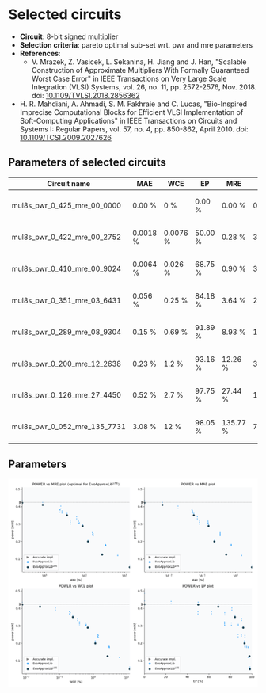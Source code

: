 
Selected circuits
===================
 - **Circuit**: 8-bit signed multiplier
 - **Selection criteria**: pareto optimal sub-set wrt. pwr and mre parameters
 - **References**: 
   - V. Mrazek, Z. Vasicek, L. Sekanina, H. Jiang and J. Han, "Scalable Construction of Approximate Multipliers With Formally Guaranteed Worst Case Error" in IEEE Transactions on Very Large Scale Integration (VLSI) Systems, vol. 26, no. 11, pp. 2572-2576, Nov. 2018. doi: [10.1109/TVLSI.2018.2856362](https://dx.doi.org/10.1109/TVLSI.2018.2856362)
  - H. R. Mahdiani, A. Ahmadi, S. M. Fakhraie and C. Lucas, "Bio-Inspired Imprecise Computational Blocks for Efficient VLSI Implementation of Soft-Computing Applications" in IEEE Transactions on Circuits and Systems I: Regular Papers, vol. 57, no. 4, pp. 850-862, April 2010. doi: [10.1109/TCSI.2009.2027626](https://dx.doi.org/10.1109/TCSI.2009.2027626)


Parameters of selected circuits
----------------------------

| Circuit name | MAE | WCE | EP | MRE | MSE | Download |
| --- |  --- | --- | --- | --- | --- | --- | 
| mul8s_pwr_0_425_mre_00_0000 | 0.00 % | 0 % | 0.00 % | 0.00 % | 0 |  [[Verilog<sub>generic</sub>](mul8s_pwr_0_425_mre_00_0000_gen.v)] [[Verilog<sub>PDK45</sub>](mul8s_pwr_0_425_mre_00_0000_pdk45.v)]  [[C](mul8s_pwr_0_425_mre_00_0000.c)] |
| mul8s_pwr_0_422_mre_00_2752 | 0.0018 % | 0.0076 % | 50.00 % | 0.28 % | 3.8 |  [[Verilog<sub>generic</sub>](mul8s_pwr_0_422_mre_00_2752_gen.v)] [[Verilog<sub>PDK45</sub>](mul8s_pwr_0_422_mre_00_2752_pdk45.v)]  [[C](mul8s_pwr_0_422_mre_00_2752.c)] |
| mul8s_pwr_0_410_mre_00_9024 | 0.0064 % | 0.026 % | 68.75 % | 0.90 % | 34 |  [[Verilog<sub>generic</sub>](mul8s_pwr_0_410_mre_00_9024_gen.v)] [[Verilog<sub>PDK45</sub>](mul8s_pwr_0_410_mre_00_9024_pdk45.v)]  [[C](mul8s_pwr_0_410_mre_00_9024.c)] |
| mul8s_pwr_0_351_mre_03_6431 | 0.056 % | 0.25 % | 84.18 % | 3.64 % | 2872 |  [[Verilog<sub>generic</sub>](mul8s_pwr_0_351_mre_03_6431_gen.v)] [[Verilog<sub>PDK45</sub>](mul8s_pwr_0_351_mre_03_6431_pdk45.v)]  [[C](mul8s_pwr_0_351_mre_03_6431.c)] |
| mul8s_pwr_0_289_mre_08_9304 | 0.15 % | 0.69 % | 91.89 % | 8.93 % | 19690 |  [[Verilog<sub>generic</sub>](mul8s_pwr_0_289_mre_08_9304_gen.v)] [[Verilog<sub>PDK45</sub>](mul8s_pwr_0_289_mre_08_9304_pdk45.v)]  [[C](mul8s_pwr_0_289_mre_08_9304.c)] |
| mul8s_pwr_0_200_mre_12_2638 | 0.23 % | 1.2 % | 93.16 % | 12.26 % | 38236 |  [[Verilog<sub>generic</sub>](mul8s_pwr_0_200_mre_12_2638_gen.v)] [[Verilog<sub>PDK45</sub>](mul8s_pwr_0_200_mre_12_2638_pdk45.v)]  [[C](mul8s_pwr_0_200_mre_12_2638.c)] |
| mul8s_pwr_0_126_mre_27_4450 | 0.52 % | 2.7 % | 97.75 % | 27.44 % | 191238 |  [[Verilog<sub>generic</sub>](mul8s_pwr_0_126_mre_27_4450_gen.v)] [[Verilog<sub>PDK45</sub>](mul8s_pwr_0_126_mre_27_4450_pdk45.v)]  [[C](mul8s_pwr_0_126_mre_27_4450.c)] |
| mul8s_pwr_0_052_mre_135_7731 | 3.08 % | 12 % | 98.05 % | 135.77 % | 7282910 |  [[Verilog<sub>generic</sub>](mul8s_pwr_0_052_mre_135_7731_gen.v)] [[Verilog<sub>PDK45</sub>](mul8s_pwr_0_052_mre_135_7731_pdk45.v)]  [[C](mul8s_pwr_0_052_mre_135_7731.c)] |
    
Parameters
--------------
![Parameters figure](fig.png)
             